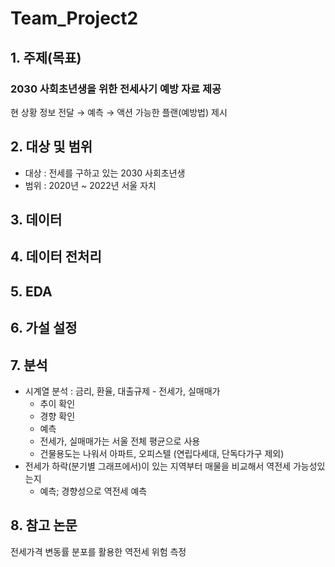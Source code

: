 # Team_Project2  
  
## 1. 주제(목표)
### 2030 사회초년생을 위한 전세사기 예방 자료 제공  
현 상황 정보 전달 → 예측 → 액션 가능한 플랜(예방법) 제시  
  
## 2. 대상 및 범위
- 대상 : 전세를 구하고 있는 2030 사회초년생
- 범위 : 2020년 ~ 2022년 서울 자치

## 3. 데이터

## 4. 데이터 전처리

## 5. EDA

## 6. 가설 설정

## 7. 분석
- 시계열 분석
: 금리, 환율, 대출규제 - 전세가, 실매매가
  - 추이 확인
  - 경향 확인
  - 예측
  + 전세가, 실매매가는 서울 전체 평균으로 사용
  + 건물용도는 나워서 아파트, 오피스텔 (연립다세대, 단독다가구 제외)
- 전세가 하락(분기별 그래프에서)이 있는 지역부터 매물을 비교해서 역전세 가능성있는지
  - 예측; 경향성으로 역전세 예측

## 8. 참고 논문
전세가격 변동률 분포를 활용한 역전세 위험 측정
